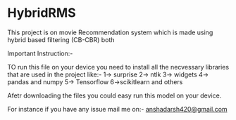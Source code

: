 # HybridRMS
This project is on movie Recommendation system which is made using hybrid based filtering (CB-CBR) both

Important Instruction:-

TO run this file on your device you need to install all the necvessary libraries that are used in the project like:-
1-> surprise
2-> ntlk
3-> widgets
4-> pandas and numpy
5-> Tensorflow
6->scikitlearn
and others

Afetr downloading  the files you could easy run this model on your device.

For instance if you have any issue mail me on:- anshadarsh420@gmail.com
